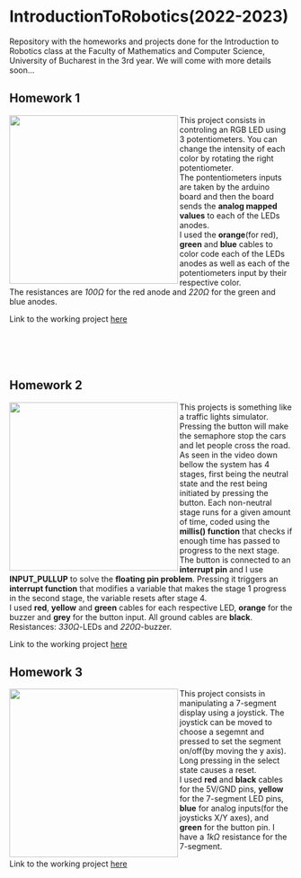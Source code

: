 # IntroductionToRobotics(2022-2023)
Repository with the homeworks and projects done for the Introduction to Robotics class at the Faculty of Mathematics and Computer Science, University of Bucharest in the 3rd year. We will come with more details soon...

## Homework 1

<img src="https://user-images.githubusercontent.com/79469458/197783519-1b1fdf31-3a36-4771-b979-5c1fbf3f4b04.jpeg" align="left" width="300" height="300">

This project consists in controling an RGB LED using 3 potentiometers. You can change the intensity of each color by rotating the right potentiometer.<br>
The pontentiometers inputs are taken by the arduino board and then the board sends the **analog mapped values** to each of the LEDs anodes.<br>
I used the **orange**(for red), **green** and **blue** cables to color code each of the LEDs anodes as well as each of the potentiometers input by their respective color.<br>
The resistances are *100Ω* for the red anode and *220Ω* for the green and blue anodes.

Link to the working project [here]( https://youtu.be/1vLgQPF1mOE )
<br><br><br><br><br>
## Homework 2

<img src="https://user-images.githubusercontent.com/79469458/198998479-7c34525d-a87d-4304-929b-87c03761122e.jpeg" align="left" width="300" height="300">

This projects is something like a traffic lights simulator. Pressing the button will make the semaphore stop the cars and let people cross the road.<br>
As seen in the video down bellow the system has 4 stages, first being the neutral state and the rest being initiated by pressing the button. Each non-neutral stage runs for a given amount of time, coded using the **millis() function** that checks if enough time has passed to progress to the next stage.<br>
The button is connected to an **interrupt pin** and I use **INPUT_PULLUP** to solve the **floating pin problem**. Pressing it triggers an **interrupt function** that modifies a variable that makes the stage 1 progress in the second stage, the variable resets after stage 4.<br>
I used **red**, **yellow** and **green** cables for each respective LED, **orange** for the buzzer and **grey** for the button input. All ground cables are **black**. Resistances: *330Ω*-LEDs and *220Ω*-buzzer.

Link to the working project [here]( https://youtu.be/Otya_aDd8WY )

## Homework 3

<img src="https://user-images.githubusercontent.com/79469458/200681369-e332f099-4331-4090-9984-25811cee57e1.png" align="left" width="300" height="300">

This project consists in manipulating a 7-segment display using a joystick. The joystick can be moved to choose a segemnt and pressed to set the segment on/off(by moving the y axis). Long pressing in the select state causes a reset.
<br>I used **red** and **black** cables for the 5V/GND pins, **yellow** for the 7-segment LED pins, **blue** for analog inputs(for the joysticks X/Y axes), and **green** for the button pin. I have a *1kΩ* resistance for the 7-segment.

Link to the working project [here]( https://youtu.be/dO4oEZhUCy8 )
